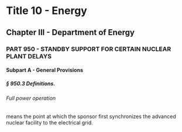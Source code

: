 
# Title 10 - Energy
## Chapter III - Department of Energy
### PART 950 - STANDBY SUPPORT FOR CERTAIN NUCLEAR PLANT DELAYS
#### Subpart A - General Provisions
##### § 950.3 Definitions.
###### Full power operation

means the point at which the sponsor first synchronizes the advanced nuclear facility to the electrical grid.
